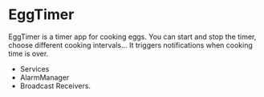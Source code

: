 # EggTimer
EggTimer is a timer app for cooking eggs.
You can start and stop the timer, choose different cooking intervals...
It triggers notifications when cooking time is over.

* Services
* AlarmManager
* Broadcast Receivers.
